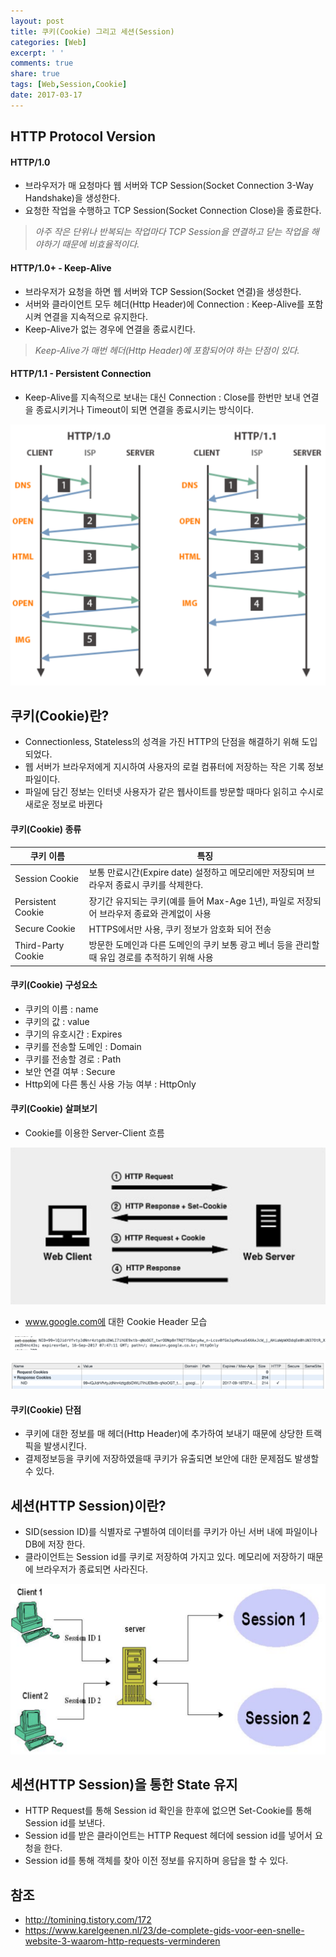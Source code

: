 ```yaml
---
layout: post
title: 쿠키(Cookie) 그리고 세션(Session)
categories: [Web]
excerpt: ' '
comments: true
share: true
tags: [Web,Session,Cookie]
date: 2017-03-17
---
```


## HTTP Protocol Version

#### HTTP/1.0
- 브라우저가 매 요청마다 웹 서버와 TCP Session(Socket Connection 3-Way Handshake)을 생성한다.
- 요청한 작업을 수행하고 TCP Session(Socket Connection Close)을 종료한다.

> *아주 작은 단위나 반복되는 작업마다 TCP Session을 연결하고 닫는 작업을 해야하기 때문에 비효율적이다.*

#### HTTP/1.0+ - Keep-Alive
- 브라우저가 요청을 하면 웹 서버와 TCP Session(Socket 연결)을 생성한다.
- 서버와 클라이언트 모두 헤더(Http Header)에 Connection : Keep-Alive를 포함시켜 연결을 지속적으로 유지한다.
- Keep-Alive가 없는 경우에 연결을 종료시킨다.

> *Keep-Alive가 매번 헤더(Http Header)에 포함되어야 하는 단점이 있다.*

#### HTTP/1.1 - Persistent Connection
- Keep-Alive를 지속적으로 보내는 대신 Connection : Close를 한번만 보내 연결을 종료시키거나 Timeout이 되면 연결을 종료시키는 방식이다.

![No Image](/assets/20170317/1.PNG)

## 쿠키(Cookie)란?
- Connectionless, Stateless의 성격을 가진 HTTP의 단점을 해결하기 위해 도입되었다.
- 웹 서버가 브라우저에게 지시하여 사용자의 로컬 컴퓨터에 저장하는 작은 기록 정보 파일이다.
- 파일에 담긴 정보는 인터넷 사용자가 같은 웹사이트를 방문할 때마다 읽히고 수시로 새로운 정보로 바뀐다

#### 쿠키(Cookie) 종류
쿠키 이름 | 특징
------- | -------
Session Cookie | 보통 만료시간(Expire date) 설정하고 메모리에만 저장되며 브라우저 종료시 쿠키를 삭제한다.
Persistent Cookie | 장기간 유지되는 쿠키(예를 들어 Max-Age 1년), 파일로 저장되어 브라우저 종료와 관계없이 사용
Secure Cookie | HTTPS에서만 사용, 쿠키 정보가 암호화 되어 전송
Third-Party Cookie | 방문한 도메인과 다른 도메인의 쿠키 보통 광고 베너 등을 관리할 때 유입 경로를 추적하기 위해 사용

#### 쿠키(Cookie) 구성요소
- 쿠키의 이름 : name
- 쿠키의 값 : value
- 쿠기의 유호시간 : Expires
- 쿠키를 전송할 도메인 : Domain
- 쿠키를 전송할 경로 : Path
- 보안 연결 여부 : Secure
- Http외에 다른 통신 사용 가능 여부 : HttpOnly

#### 쿠키(Cookie) 살펴보기
- Cookie를 이용한 Server-Client 흐름

![No Image](/assets/20170317/2.PNG)

- www.google.com에 대한 Cookie Header 모습

![No Image](/assets/20170317/3.PNG)

![No Image](/assets/20170317/4.PNG)

#### 쿠키(Cookie) 단점
- 쿠키에 대한 정보를 매 헤더(Http Header)에 추가하여 보내기 때문에 상당한 트랙픽을 발생시킨다.
- 결제정보등을 쿠키에 저장하였을때 쿠키가 유출되면 보안에 대한 문제점도 발생할 수 있다.

## 세션(HTTP Session)이란?
- SID(session ID)를 식별자로 구별하여 데이터를 쿠키가 아닌 서버 내에 파일이나 DB에 저장 한다.
- 클라이언트는 Session id를 쿠키로 저장하여 가지고 있다. 메모리에 저장하기 때문에 브라우저가 종료되면 사라진다.

![No Image](/assets/20170317/5.PNG)

## 세션(HTTP Session)을 통한 State 유지
- HTTP Request를 통해 Session id 확인을 한후에 없으면 Set-Cookie를 통해 Session id를 보낸다.
- Session id를 받은 클라이언트는 HTTP Request 헤더에 session id를 넣어서 요청을 한다.
- Session id를 통해 객체를 찾아 이전 정보를 유지하며 응답을 할 수 있다.

## 참조
- <http://tomining.tistory.com/172>
- <https://www.karelgeenen.nl/23/de-complete-gids-voor-een-snelle-website-3-waarom-http-requests-verminderen>
